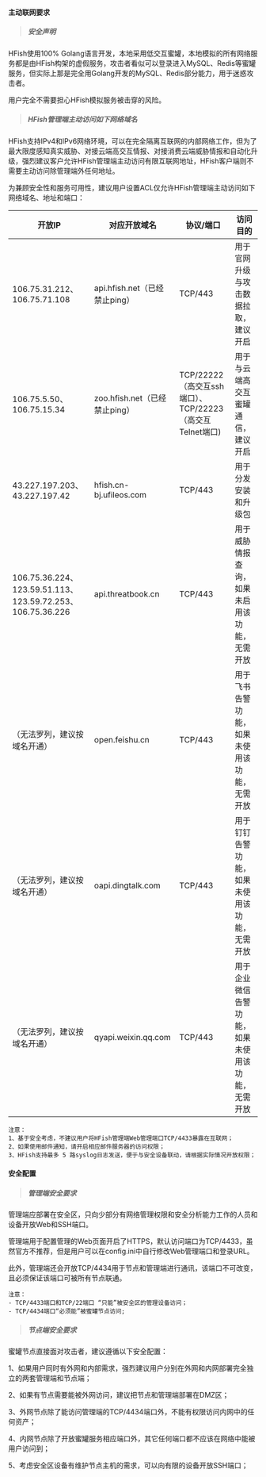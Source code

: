 #### 主动联网要求

> ##### 安全声明 ##### 

HFish使用100% Golang语言开发，本地采用低交互蜜罐，本地模拟的所有网络服务都是由HFish构架的虚假服务，攻击者看似可以登录进入MySQL、Redis等蜜罐服务，但实际上那是完全用Golang开发的MySQL、Redis部分能力，用于迷惑攻击者。

用户完全不需要担心HFish模拟服务被击穿的风险。


> ##### HFish管理端主动访问如下网络域名 ##### 

HFish支持IPv4和IPv6网络环境，可以在完全隔离互联网的内部网络工作，但为了最大限度感知真实威胁、对接云端高交互情报、对接消费云端威胁情报和自动化升级，强烈建议客户允许HFish管理端主动访问有限互联网地址，HFish客户端则不需要主动访问除管理端外任何地址。

为兼顾安全性和服务可用性，建议用户设置ACL仅允许HFish管理端主动访问如下网络域名、地址和端口：


| 开放IP                                                     | 对应开放域名                            | 协议/端口                                               | 访问目的                                         |
| ---------------------------------------------------------- | --------------------------------------- | ------------------------------------------------------- | ------------------------------------------------ |
| 106.75.31.212、106.75.71.108                               | api.hfish.net（已经禁止ping） | TCP/443                                                 | 用于官网升级与攻击数据拉取，建议开启 |
| 106.75.5.50、106.75.15.34                                  | zoo.hfish.net（已经禁止ping） | TCP/22222（高交互ssh端口）、TCP/22223（高交互Telnet端口) | 用于与云端高交互蜜罐通信，建议开启           |
| 43.227.197.203、43.227.197.42                              | hfish.cn-bj.ufileos.com                 | TCP/443                                                 | 用于分发安装和升级包                             |
| 106.75.36.224、123.59.51.113、123.59.72.253、106.75.36.226 | api.threatbook.cn                       | TCP/443                                                 | 用于威胁情报查询，如果未启用该功能，无需开放     |
| （无法罗列，建议按域名开通）                 | open.feishu.cn                          | TCP/443                                                 | 用于飞书告警功能，如果未使用该功能，无需开放     |
| （无法罗列，建议按域名开通）                 | oapi.dingtalk.com                       | TCP/443                                                 | 用于钉钉告警功能，如果未使用该功能，无需开放     |
| （无法罗列，建议按域名开通）                 | qyapi.weixin.qq.com                     | TCP/443                                                 | 用于企业微信告警功能，如果未使用该功能，无需开放 |

```
注意：
1、基于安全考虑，不建议用户将HFish管理端Web管理端口TCP/4433暴露在互联网；
2、如果使用邮件通知，请开启相应邮件服务器的访问权限；
3、HFish支持最多 5 路syslog日志发送，便于与安全设备联动，请根据实际情况开放权限；
```

#### 安全配置

> ##### 管理端安全要求 ##### 

管理端应部署在安全区，只向少部分有网络管理权限和安全分析能力工作的人员和设备开放Web和SSH端口。

管理端用于配置管理的Web页面开启了HTTPS，默认访问端口为TCP/4433，虽然官方不推荐，但是用户可以在config.ini中自行修改Web管理端口和登录URL。

此外，管理端还会开放TCP/4434用于节点和管理端进行通讯，该端口不可改变，且必须保证该端口可被所有节点联通。

```
注意：
- TCP/4433端口和TCP/22端口 “只能”被安全区的管理设备访问；
- TCP/4434端口“必须能”被蜜罐节点访问;
```

> ##### 节点端安全要求 ##### 

蜜罐节点直接面对攻击者，建议遵循以下安全配置：

1、如果用户同时有外网和内部需求，强烈建议用户分别在外网和内网部署完全独立的两套管理端和节点端；

2、如果有节点需要能被外网访问，建议把节点和管理端部署在DMZ区；

3、外网节点除了能访问管理端的TCP/4434端口外，不能有权限访问内网中的任何资产；

4、内网节点除了开放蜜罐服务相应端口外，其它任何端口都不应该在网络中能被用户访问到；

5、考虑安全区设备有维护节点主机的需求，可以向有限的设备开放SSH端口；
